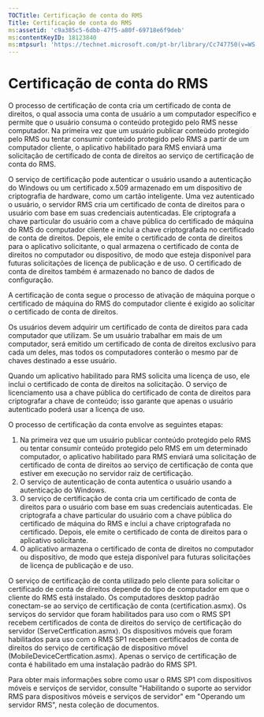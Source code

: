 ```yaml
---
TOCTitle: Certificação de conta do RMS
Title: Certificação de conta do RMS
ms:assetid: 'c9a385c5-6dbb-47f5-a80f-69718e6f9deb'
ms:contentKeyID: 18123840
ms:mtpsurl: 'https://technet.microsoft.com/pt-br/library/Cc747750(v=WS.10)'
---
```


Certificação de conta do RMS
============================

O processo de certificação de conta cria um certificado de conta de direitos, o qual associa uma conta de usuário a um computador específico e permite que o usuário consuma o conteúdo protegido pelo RMS nesse computador. Na primeira vez que um usuário publicar conteúdo protegido pelo RMS ou tentar consumir conteúdo protegido pelo RMS a partir de um computador cliente, o aplicativo habilitado para RMS enviará uma solicitação de certificado de conta de direitos ao serviço de certificação de conta do RMS.

O serviço de certificação pode autenticar o usuário usando a autenticação do Windows ou um certificado x.509 armazenado em um dispositivo de criptografia de hardware, como um cartão inteligente. Uma vez autenticado o usuário, o servidor RMS cria um certificado de conta de direitos para o usuário com base em suas credenciais autenticadas. Ele criptografa a chave particular do usuário com a chave pública do certificado de máquina do RMS do computador cliente e inclui a chave criptografada no certificado de conta de direitos. Depois, ele emite o certificado de conta de direitos para o aplicativo solicitante, o qual armazena o certificado de conta de direitos no computador ou dispositivo, de modo que esteja disponível para futuras solicitações de licença de publicação e de uso. O certificado de conta de direitos também é armazenado no banco de dados de configuração.

A certificação de conta segue o processo de ativação de máquina porque o certificado de máquina do RMS do computador cliente é exigido ao solicitar o certificado de conta de direitos.

Os usuários devem adquirir um certificado de conta de direitos para cada computador que utilizam. Se um usuário trabalhar em mais de um computador, será emitido um certificado de conta de direitos exclusivo para cada um deles, mas todos os computadores conterão o mesmo par de chaves destinado a esse usuário.

Quando um aplicativo habilitado para RMS solicita uma licença de uso, ele inclui o certificado de conta de direitos na solicitação. O serviço de licenciamento usa a chave pública do certificado de conta de direitos para criptografar a chave de conteúdo; isso garante que apenas o usuário autenticado poderá usar a licença de uso.

O processo de certificação da conta envolve as seguintes etapas:

1.  Na primeira vez que um usuário publicar conteúdo protegido pelo RMS ou tentar consumir conteúdo protegido pelo RMS em um determinado computador, o aplicativo habilitado para RMS enviará uma solicitação de certificado de conta de direitos ao serviço de certificação de conta que estiver em execução no servidor raiz de certificação.
2.  O serviço de autenticação de conta autentica o usuário usando a autenticação do Windows.
3.  O serviço de certificação de conta cria um certificado de conta de direitos para o usuário com base em suas credenciais autenticadas. Ele criptografa a chave particular do usuário com a chave pública do certificado de máquina do RMS e inclui a chave criptografada no certificado. Depois, ele emite o certificado de conta de direitos para o aplicativo solicitante.
4.  O aplicativo armazena o certificado de conta de direitos no computador ou dispositivo, de modo que esteja disponível para futuras solicitações de licença de publicação e de uso.

O serviço de certificação de conta utilizado pelo cliente para solicitar o certificado de conta de direitos depende do tipo de computador em que o cliente do RMS está instalado. Os computadores desktop padrão conectam-se ao serviço de certificação de conta (certification.asmx). Os serviços do servidor que foram habilitados para uso com o RMS SP1 recebem certificados de conta de direitos do serviço de certificação do servidor (ServeCertfication.asmx). Os dispositivos móveis que foram habilitados para uso com o RMS SP1 recebem certificados de conta de direitos do serviço de certificação de dispositivo móvel (MobileDeviceCertfication.asmx). Apenas o serviço de certificação de conta é habilitado em uma instalação padrão do RMS SP1.

Para obter mais informações sobre como usar o RMS SP1 com dispositivos móveis e serviços de servidor, consulte "Habilitando o suporte ao servidor RMS para dispositivos móveis e serviços de servidor" em "Operando um servidor RMS", nesta coleção de documentos.
